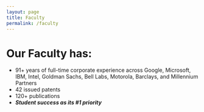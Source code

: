 ```yaml
---
layout: page
title: Faculty
permalink: /faculty
---
```


# Our Faculty has:
* 91+ years of full-time corporate experience across Google, Microsoft, IBM, Intel, Goldman Sachs, Bell Labs, Motorola, Barclays, and Millennium Partners
* 42 issued patents
* 120+ publications
* __*Student success as its #1 priority*__
